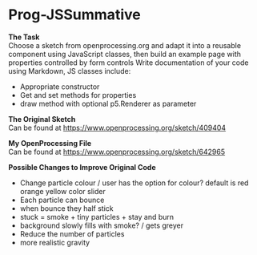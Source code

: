 # Prog-JSSummative

<b> The Task </b><br>
Choose a sketch from openprocessing.org and adapt it into a reusable component using JavaScript classes, then build an example page with properties controlled by form controls Write documentation of your code using Markdown, JS classes include:
<ul>
<li>Appropriate constructor </li>
<li>Get and set methods for properties </li>
<li> draw method with optional p5.Renderer as parameter </li>
</ul>

<b> The Original Sketch </b> <br>
Can be found at https://www.openprocessing.org/sketch/409404
<br>

<b> My OpenProcessing File </b> <br>
Can be found at https://www.openprocessing.org/sketch/642965
<br>

<b> Possible Changes to Improve Original Code </b>
<ul>
  <li> Change particle colour / user has the option for colour? default is red orange yellow color slider</li>
  <li> Each particle can bounce </li>
  <li> when bounce they half stick </li>
  <li> stuck = smoke + tiny particles + stay and burn </li>
  <li> background slowly fills with smoke? / gets greyer </li>
  <li> Reduce the number of particles </li>
  <li> more realistic gravity </li>
</ul>
